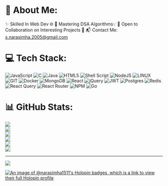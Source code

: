 # 💫 About Me:

✨ Skilled In Web Dev 🌐
🧠 Mastering DSA Algorithms💡
🔗 Open to Collaboration on Interesting Projects 🤝
📬 Contact Me: s.narasimha.2005@gmail.com 

# 💻 Tech Stack:
![JavaScript](https://img.shields.io/badge/javascript-%23323330.svg?style=for-the-badge&logo=javascript&logoColor=%23F7DF1E) ![C](https://img.shields.io/badge/c-%2300599C.svg?style=for-the-badge&logo=c&logoColor=white) ![Java](https://img.shields.io/badge/java-%23ED8B00.svg?style=for-the-badge&logo=openjdk&logoColor=white) ![HTML5](https://img.shields.io/badge/html5-%23E34F26.svg?style=for-the-badge&logo=html5&logoColor=white) ![Shell Script](https://img.shields.io/badge/shell_script-%23121011.svg?style=for-the-badge&logo=gnu-bash&logoColor=white) ![NodeJS](https://img.shields.io/badge/node.js-6DA55F?style=for-the-badge&logo=node.js&logoColor=white) ![LINUX](https://img.shields.io/badge/Linux-FCC624?style=for-the-badge&logo=linux&logoColor=black) ![GIT](https://img.shields.io/badge/Git-fc6d26?style=for-the-badge&logo=git&logoColor=white) ![Docker](https://img.shields.io/badge/docker-%230db7ed.svg?style=for-the-badge&logo=docker&logoColor=white) ![MongoDB](https://img.shields.io/badge/MongoDB-%234ea94b.svg?style=for-the-badge&logo=mongodb&logoColor=white) ![React](https://img.shields.io/badge/react-%2320232a.svg?style=for-the-badge&logo=react&logoColor=%2361DAFB) ![jQuery](https://img.shields.io/badge/jquery-%230769AD.svg?style=for-the-badge&logo=jquery&logoColor=white) ![JWT](https://img.shields.io/badge/JWT-black?style=for-the-badge&logo=JSON%20web%20tokens)
 ![Postgres](https://img.shields.io/badge/postgres-%23316192.svg?style=for-the-badge&logo=postgresql&logoColor=white) ![Redis](https://img.shields.io/badge/redis-%23DD0031.svg?style=for-the-badge&logo=redis&logoColor=white) ![React Query](https://img.shields.io/badge/-React%20Query-FF4154?style=for-the-badge&logo=react%20query&logoColor=white) ![React Router](https://img.shields.io/badge/React_Router-CA4245?style=for-the-badge&logo=react-router&logoColor=white)  ![NPM](https://img.shields.io/badge/NPM-%23CB3837.svg?style=for-the-badge&logo=npm&logoColor=white) ![Go](https://img.shields.io/badge/go-%2300ADD8.svg?style=for-the-badge&logo=go&logoColor=white)
# 📊 GitHub Stats:
[![](https://github-readme-stats.vercel.app/api?username=narasimha-1511&show_icons=true&theme=dark#gh-dark-mode-only)](https://github-readme-stats.vercel.app/api?username=narasimha-1511#gh-dark-mode-only)<br/>
[![](https://github-readme-stats.vercel.app/api?username=narasimha-1511&show_icons=true&theme=default#gh-light-mode-only)](https://github-readme-stats.vercel.app/api?username=narasimha-1511#gh-light-mode-only)<br />
[![](https://github-readme-streak-stats.herokuapp.com/?user=narasimha-1511&theme=dark#gh-dark-mode-only)](https://github-readme-streak-stats.herokuapp.com/?user=narasimha-1511#gh-dark-mode-only)<br />
[![](https://github-readme-streak-stats.herokuapp.com/?user=narasimha-1511&theme=default#gh-light-mode-only)](https://github-readme-streak-stats.herokuapp.com/?user=narasimha-1511#gh-light-mode-only)<br/>
[![](https://github-readme-stats.vercel.app/api/top-langs/?username=narasimha-1511&theme=dark&hide_border=false&include_all_commits=true&count_private=false&layout=compact#gh-dark-mode-only)](https://github-readme-stats.vercel.app/api/top-langs/?username=narasimha-1511&theme=dark&hide_border=false&include_all_commits=true&count_private=false&layout=compact#gh-dark-mode-only)<br/>
[![](https://github-readme-stats.vercel.app/api/top-langs/?username=narasimha-1511&theme=default&hide_border=false&include_all_commits=true&count_private=false&layout=compact#gh-light-mode-only)](https://github-readme-stats.vercel.app/api/top-langs/?username=narasimha-1511&theme=default&hide_border=false&include_all_commits=true&count_private=false&layout=compact#gh-light-mode-only)<br/>

---
[![](https://visitcount.itsvg.in/api?id=narasimha-1511&icon=0&color=0)](https://visitcount.itsvg.in)

<!-- Proudly created with GPRM ( https://gprm.itsvg.in ) -->

[![An image of @narasimha1511's Holopin badges, which is a link to view their full Holopin profile](https://holopin.me/narasimha1511)](https://holopin.io/@narasimha1511)

<!-- Proudly created with GPRM ( https://gprm.itsvg.in ) -->
